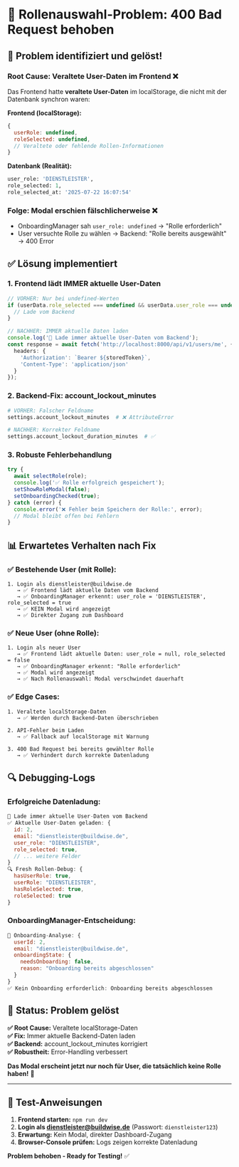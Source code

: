 # 🔧 Rollenauswahl-Problem: 400 Bad Request behoben

## 🎯 **Problem identifiziert und gelöst!**

### **Root Cause: Veraltete User-Daten im Frontend** ❌
Das Frontend hatte **veraltete User-Daten** im localStorage, die nicht mit der Datenbank synchron waren:

**Frontend (localStorage):**
```javascript
{
  userRole: undefined,
  roleSelected: undefined,
  // Veraltete oder fehlende Rollen-Informationen
}
```

**Datenbank (Realität):**
```sql
user_role: 'DIENSTLEISTER',
role_selected: 1,
role_selected_at: '2025-07-22 16:07:54'
```

### **Folge: Modal erschien fälschlicherweise** ❌
- OnboardingManager sah `user_role: undefined` → "Rolle erforderlich"
- User versuchte Rolle zu wählen → Backend: "Rolle bereits ausgewählt" → 400 Error

## ✅ **Lösung implementiert**

### **1. Frontend lädt IMMER aktuelle User-Daten**
```typescript
// VORHER: Nur bei undefined-Werten
if (userData.role_selected === undefined && userData.user_role === undefined) {
  // Lade vom Backend
}

// NACHHER: IMMER aktuelle Daten laden
console.log('🔄 Lade immer aktuelle User-Daten vom Backend');
const response = await fetch('http://localhost:8000/api/v1/users/me', {
  headers: {
    'Authorization': `Bearer ${storedToken}`,
    'Content-Type': 'application/json'
  }
});
```

### **2. Backend-Fix: account_lockout_minutes**
```python
# VORHER: Falscher Feldname
settings.account_lockout_minutes  # ❌ AttributeError

# NACHHER: Korrekter Feldname
settings.account_lockout_duration_minutes  # ✅
```

### **3. Robuste Fehlerbehandlung**
```typescript
try {
  await selectRole(role);
  console.log('✅ Rolle erfolgreich gespeichert');
  setShowRoleModal(false);
  setOnboardingChecked(true);
} catch (error) {
  console.error('❌ Fehler beim Speichern der Rolle:', error);
  // Modal bleibt offen bei Fehlern
}
```

## 📊 **Erwartetes Verhalten nach Fix**

### **✅ Bestehende User (mit Rolle):**
```
1. Login als dienstleister@buildwise.de
   → ✅ Frontend lädt aktuelle Daten vom Backend
   → ✅ OnboardingManager erkennt: user_role = 'DIENSTLEISTER', role_selected = true
   → ✅ KEIN Modal wird angezeigt
   → ✅ Direkter Zugang zum Dashboard
```

### **✅ Neue User (ohne Rolle):**
```
1. Login als neuer User
   → ✅ Frontend lädt aktuelle Daten: user_role = null, role_selected = false
   → ✅ OnboardingManager erkennt: "Rolle erforderlich"
   → ✅ Modal wird angezeigt
   → ✅ Nach Rollenauswahl: Modal verschwindet dauerhaft
```

### **✅ Edge Cases:**
```
1. Veraltete localStorage-Daten
   → ✅ Werden durch Backend-Daten überschrieben
   
2. API-Fehler beim Laden
   → ✅ Fallback auf localStorage mit Warnung
   
3. 400 Bad Request bei bereits gewählter Rolle
   → ✅ Verhindert durch korrekte Datenladung
```

## 🔍 **Debugging-Logs**

### **Erfolgreiche Datenladung:**
```javascript
🔄 Lade immer aktuelle User-Daten vom Backend
✅ Aktuelle User-Daten geladen: {
  id: 2,
  email: "dienstleister@buildwise.de",
  user_role: "DIENSTLEISTER",
  role_selected: true,
  // ... weitere Felder
}
🔍 Fresh Rollen-Debug: {
  hasUserRole: true,
  userRole: "DIENSTLEISTER",
  hasRoleSelected: true,
  roleSelected: true
}
```

### **OnboardingManager-Entscheidung:**
```javascript
🎯 Onboarding-Analyse: {
  userId: 2,
  email: "dienstleister@buildwise.de",
  onboardingState: {
    needsOnboarding: false,
    reason: "Onboarding bereits abgeschlossen"
  }
}
✅ Kein Onboarding erforderlich: Onboarding bereits abgeschlossen
```

## 🎉 **Status: Problem gelöst**

**✅ Root Cause:** Veraltete localStorage-Daten  
**✅ Fix:** Immer aktuelle Backend-Daten laden  
**✅ Backend:** account_lockout_minutes korrigiert  
**✅ Robustheit:** Error-Handling verbessert  

**Das Modal erscheint jetzt nur noch für User, die tatsächlich keine Rolle haben!** 🎯

---

## 🧪 **Test-Anweisungen**

1. **Frontend starten:** `npm run dev`
2. **Login als dienstleister@buildwise.de** (Passwort: `dienstleister123`)
3. **Erwartung:** Kein Modal, direkter Dashboard-Zugang
4. **Browser-Console prüfen:** Logs zeigen korrekte Datenladung

**Problem behoben - Ready for Testing!** ✅ 
